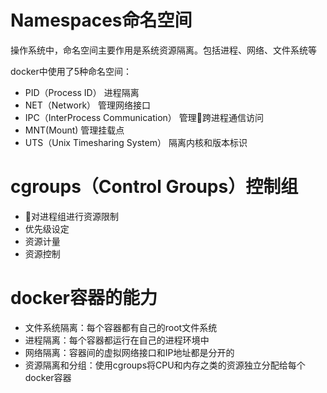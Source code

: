 # Namespaces命名空间

操作系统中，命名空间主要作用是系统资源隔离。包括进程、网络、文件系统等

docker中使用了5种命名空间：

- PID（Process ID） 进程隔离
- NET（Network） 管理网络接口
- IPC（InterProcess Communication） 管理跨进程通信访问
- MNT(Mount) 管理挂载点
- UTS（Unix Timesharing System） 隔离内核和版本标识

# cgroups（Control Groups）控制组

- 对进程组进行资源限制
- 优先级设定
- 资源计量
- 资源控制

# docker容器的能力

- 文件系统隔离：每个容器都有自己的root文件系统
- 进程隔离：每个容器都运行在自己的进程环境中
- 网络隔离：容器间的虚拟网络接口和IP地址都是分开的
- 资源隔离和分组：使用cgroups将CPU和内存之类的资源独立分配给每个docker容器
